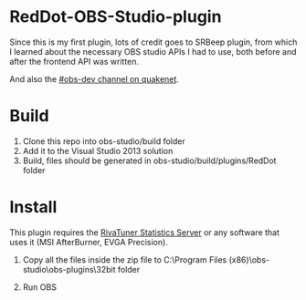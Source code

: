 # RedDot-OBS-Studio-plugin

Since this is my first plugin, lots of credit goes to SRBeep plugin, from which I learned about the necessary OBS studio APIs I had to use, both before and after the frontend API was written.

And also the [#obs-dev channel on quakenet](http://webchat.quakenet.org/?channels=obs-dev).

# Build

1. Clone this repo into obs-studio/build folder
2. Add it to the Visual Studio 2013 solution
3. Build, files should be generated in obs-studio/build/plugins/RedDot folder

# Install

This plugin requires the [RivaTuner Statistics Server](http://www.guru3d.com/content-page/rivatuner.html) or any software that uses it (MSI AfterBurner, EVGA Precision).

1. Copy all the files inside the zip file to C:\Program Files (x86)\obs-studio\obs-plugins\32bit folder

2. Run OBS
